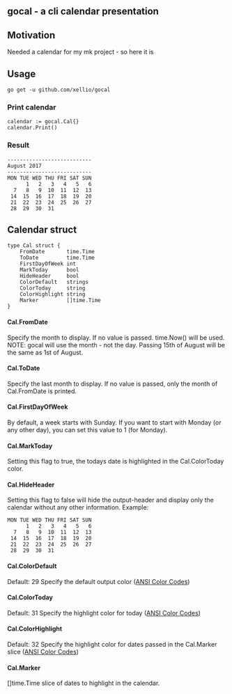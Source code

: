 ## gocal - a cli calendar presentation

## Motivation
Needed a calendar for my mk project - so here it is

## Usage
```
go get -u github.com/xellio/gocal
```
### Print calendar
```
calendar := gocal.Cal{}
calendar.Print()
```
### Result
```
---------------------------
August 2017
---------------------------
MON TUE WED THU FRI SAT SUN
      1   2   3   4   5   6 
  7   8   9  10  11  12  13 
 14  15  16  17  18  19  20 
 21  22  23  24  25  26  27 
 28  29  30  31 
```

## Calendar struct
```
type Cal struct {
	FromDate       time.Time
	ToDate         time.Time
	FirstDayOfWeek int
	MarkToday      bool
	HideHeader     bool
	ColorDefault   strings
	ColorToday     string
	ColorHighlight string
	Marker         []time.Time
}
```
#### Cal.FromDate
Specify the month to display. If no value is passed. time.Now() will be used.
NOTE: gocal will use the month - not the day. Passing 15th of August will be the same as 1st of August.
#### Cal.ToDate
Specify the last month to display. If no value is passed, only the month of Cal.FromDate is printed.
#### Cal.FirstDayOfWeek
By default, a week starts with Sunday. If you want to start with Monday (or any other day), you can set this value to 1 (for Monday).
#### Cal.MarkToday
Setting this flag to true, the todays date is highlighted in the Cal.ColorToday color.
#### Cal.HideHeader
Setting this flag to false will hide the output-header and display only the calendar without any other information.
Example:
```
MON TUE WED THU FRI SAT SUN
      1   2   3   4   5   6 
  7   8   9  10  11  12  13 
 14  15  16  17  18  19  20 
 21  22  23  24  25  26  27 
 28  29  30  31 
```
#### Cal.ColorDefault
Default: 29
Specify the default output color ([ANSI Color Codes](https://en.wikipedia.org/wiki/ANSI_escape_code#Colors))
#### Cal.ColorToday
Default: 31
Specify the highlight color for today ([ANSI Color Codes](https://en.wikipedia.org/wiki/ANSI_escape_code#Colors))
#### Cal.ColorHighlight
Default: 32
Specify the highlight color for dates passed in the Cal.Marker slice ([ANSI Color Codes](https://en.wikipedia.org/wiki/ANSI_escape_code#Colors))
#### Cal.Marker
[]time.Time slice of dates to highlight in the calendar.
